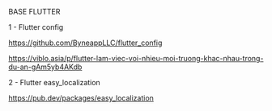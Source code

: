 BASE FLUTTER 


1 - Flutter config

https://github.com/ByneappLLC/flutter_config

https://viblo.asia/p/flutter-lam-viec-voi-nhieu-moi-truong-khac-nhau-trong-du-an-gAm5yb4AKdb

2 - Flutter easy_localization

https://pub.dev/packages/easy_localization

